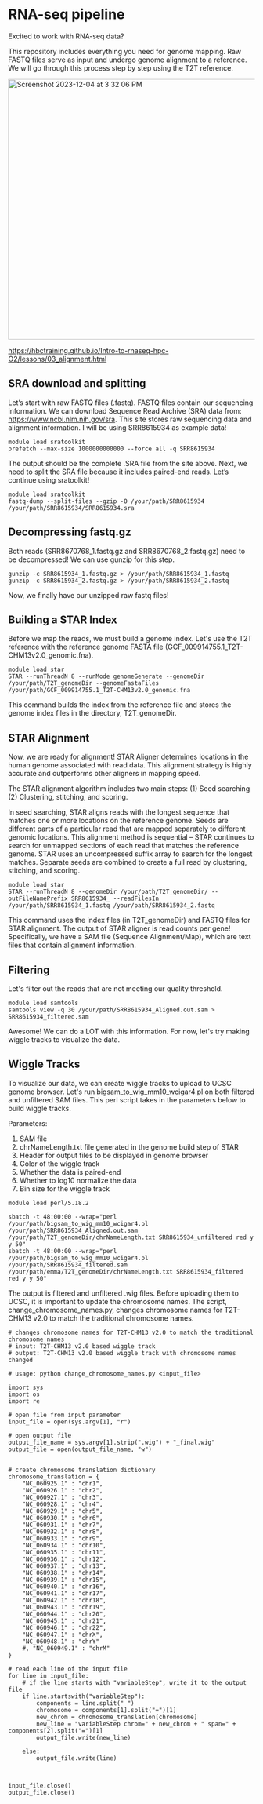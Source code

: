 # RNA-seq pipeline

Excited to work with RNA-seq data? 

This repository includes everything you need for genome mapping. Raw FASTQ files serve as input and undergo genome alignment to a reference. We will go through this process step by step using the T2T reference.

<img width="531" alt="Screenshot 2023-12-04 at 3 32 06 PM" src="https://github.com/emmarklein/RNAseq_pipeline/assets/152921397/41d26ea8-7045-4986-8ec6-e24e0dffa237">

https://hbctraining.github.io/Intro-to-rnaseq-hpc-O2/lessons/03_alignment.html

## SRA download and splitting
Let’s start with raw FASTQ files (.fastq). FASTQ files contain our sequencing information. We can download Sequence Read Archive (SRA) data from: https://www.ncbi.nlm.nih.gov/sra. This site stores raw sequencing data and alignment information. I will be using SRR8615934 as example data!

```
module load sratoolkit
prefetch --max-size 1000000000000 --force all -q SRR8615934
```

The output should be the complete .SRA file from the site above. Next, we need to split the SRA file because it includes paired-end reads. Let’s continue using sratoolkit! 

```
module load sratoolkit
fastq-dump --split-files --gzip -O /your/path/SRR8615934 /your/path/SRR8615934/SRR8615934.sra
```

## Decompressing fastq.gz

Both reads (SRR8670768_1.fastq.gz and SRR8670768_2.fastq.gz) need to be decompressed! We can use gunzip for this step.

```
gunzip -c SRR8615934_1.fastq.gz > /your/path/SRR8615934_1.fastq
gunzip -c SRR8615934_2.fastq.gz > /your/path/SRR8615934_2.fastq
```

Now, we finally have our unzipped raw fastq files!

## Building a STAR Index

Before we map the reads, we must build a genome index. Let's use the T2T reference with the reference genome FASTA file (GCF_009914755.1_T2T-CHM13v2.0_genomic.fna).

```
module load star
STAR --runThreadN 8 --runMode genomeGenerate --genomeDir /your/path/T2T_genomeDir --genomeFastaFiles /your/path/GCF_009914755.1_T2T-CHM13v2.0_genomic.fna
```
This command builds the index from the reference file and stores the genome index files in the directory, T2T_genomeDir.

## STAR Alignment

Now, we are ready for alignment! STAR Aligner determines locations in the human genome associated with read data. This alignment strategy is highly accurate and outperforms other aligners in mapping speed. 

The STAR alignment algorithm includes two main steps: 
(1) Seed searching 
(2) Clustering, stitching, and scoring. 

In seed searching, STAR aligns reads with the longest sequence that matches one or more locations on the reference genome. Seeds are different parts of a particular read that are mapped separately to different genomic locations. This alignment method is sequential – STAR continues to search for unmapped sections of each read that matches the reference genome. STAR uses an uncompressed suffix array to search for the longest matches. Separate seeds are combined to create a full read by clustering, stitching, and scoring. 

```
module load star
STAR --runThreadN 8 --genomeDir /your/path/T2T_genomeDir/ --outFileNamePrefix SRR8615934_ --readFilesIn /your/path/SRR8615934_1.fastq /your/path/SRR8615934_2.fastq
```

This command uses the index files (in T2T_genomeDir) and FASTQ files for STAR alignment. The output of STAR aligner is read counts per gene! Specifically, we have a SAM file (Sequence Alignment/Map), which are text files that contain alignment information.

## Filtering

Let's filter out the reads that are not meeting our quality threshold.

```
module load samtools
samtools view -q 30 /your/path/SRR8615934_Aligned.out.sam > SRR8615934_filtered.sam
```
Awesome! We can do a LOT with this information. For now, let's try making wiggle tracks to visualize the data.

## Wiggle Tracks

To visualize our data, we can create wiggle tracks to upload to UCSC genome browser. Let's run bigsam_to_wig_mm10_wcigar4.pl on both filtered and unfiltered SAM files. This perl script takes in the parameters below to build wiggle tracks. 

Parameters:
1. SAM file
2. chrNameLength.txt file generated in the genome build step of STAR
3. Header for output files to be displayed in genome browser
4. Color of the wiggle track
5. Whether the data is paired-end
6. Whether to log10 normalize the data
7. Bin size for the wiggle track

```
module load perl/5.18.2

sbatch -t 48:00:00 --wrap="perl /your/path/bigsam_to_wig_mm10_wcigar4.pl /your/path/SRR8615934_Aligned.out.sam /your/path/T2T_genomeDir/chrNameLength.txt SRR8615934_unfiltered red y y 50"
sbatch -t 48:00:00 --wrap="perl /your/path/bigsam_to_wig_mm10_wcigar4.pl /your/path/SRR8615934_filtered.sam /your/path/emma/T2T_genomeDir/chrNameLength.txt SRR8615934_filtered red y y 50"
```
The output is filtered and unfiltered .wig files. Before uploading them to UCSC, it is important to update the chromosome names. The script, change_chromosome_names.py, changes chromosome names for T2T-CHM13 v2.0 to match the traditional chromosome names.

```
# changes chromosome names for T2T-CHM13 v2.0 to match the traditional chromosome names
# input: T2T-CHM13 v2.0 based wiggle track
# output: T2T-CHM13 v2.0 based wiggle track with chromosome names changed

# usage: python change_chromosome_names.py <input_file>

import sys
import os
import re

# open file from input parameter
input_file = open(sys.argv[1], "r")

# open output file
output_file_name = sys.argv[1].strip(".wig") + "_final.wig"
output_file = open(output_file_name, "w")


# create chromosome translation dictionary
chromosome_translation = {
    "NC_060925.1" : "chr1",
    "NC_060926.1" : "chr2",
    "NC_060927.1" : "chr3",
    "NC_060928.1" : "chr4",
    "NC_060929.1" : "chr5",
    "NC_060930.1" : "chr6",
    "NC_060931.1" : "chr7",
    "NC_060932.1" : "chr8",
    "NC_060933.1" : "chr9",
    "NC_060934.1" : "chr10",
    "NC_060935.1" : "chr11",
    "NC_060936.1" : "chr12",
    "NC_060937.1" : "chr13",
    "NC_060938.1" : "chr14",
    "NC_060939.1" : "chr15",
    "NC_060940.1" : "chr16",
    "NC_060941.1" : "chr17",
    "NC_060942.1" : "chr18",
    "NC_060943.1" : "chr19",
    "NC_060944.1" : "chr20",
    "NC_060945.1" : "chr21",
    "NC_060946.1" : "chr22",
    "NC_060947.1" : "chrX",
    "NC_060948.1" : "chrY"
    #, "NC_060949.1" : "chrM"
}

# read each line of the input file
for line in input_file:
    # if the line starts with "variableStep", write it to the output file
    if line.startswith("variableStep"):
        components = line.split(" ")
        chromosome = components[1].split("=")[1]
        new_chrom = chromosome_translation[chromosome]
        new_line = "variableStep chrom=" + new_chrom + " span=" + components[2].split("=")[1]
        output_file.write(new_line)

    else:
        output_file.write(line)
    


input_file.close()
output_file.close()
```

